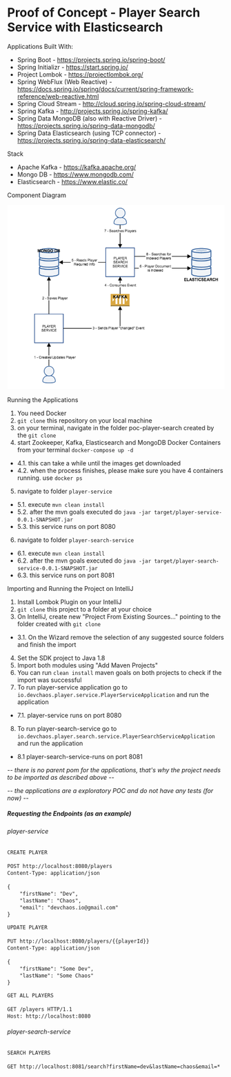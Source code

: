 # Proof of Concept - Player Search Service with Elasticsearch

Applications Built With:
- Spring Boot - https://projects.spring.io/spring-boot/
- Spring Initializr -  https://start.spring.io/
- Project Lombok - https://projectlombok.org/
- Spring WebFlux (Web Reactive) - https://docs.spring.io/spring/docs/current/spring-framework-reference/web-reactive.html
- Spring Cloud Stream - http://cloud.spring.io/spring-cloud-stream/
- Spring Kafka - http://projects.spring.io/spring-kafka/
- Spring Data MongoDB (also with Reactive Driver) - https://projects.spring.io/spring-data-mongodb/
- Spring Data Elasticsearch (using TCP connector) - https://projects.spring.io/spring-data-elasticsearch/

Stack
- Apache Kafka - https://kafka.apache.org/
- Mongo DB - https://www.mongodb.com/
- Elasticsearch - https://www.elastic.co/

Component Diagram

![Component Diagram](https://raw.githubusercontent.com/devchaos/poc-player-search/master/images/POC_Player_Search.png)

Running the Applications
1. You need Docker
2. `git clone` this repository on your local machine
3. on your terminal, navigate in the folder poc-player-search created by the `git clone`
4. start Zookeeper, Kafka, Elasticsearch and MongoDB Docker Containers from your terminal `docker-compose up -d`
- 4.1. this can take a while until the images get downloaded
- 4.2. when the process finishes, please make sure you have 4 containers running. use `docker ps`
5. navigate to folder `player-service`
- 5.1. execute `mvn clean install`
- 5.2. after the mvn goals executed do `java -jar target/player-service-0.0.1-SNAPSHOT.jar`
- 5.3. this service runs on port 8080
6. navigate to folder `player-search-service`
- 6.1. execute `mvn clean install`
- 6.2. after the mvn goals executed do `java -jar target/player-search-service-0.0.1-SNAPSHOT.jar`
- 6.3. this service runs on port 8081

Importing and Running the Project on IntelliJ
1. Install Lombok Plugin on your IntelliJ
2. `git clone` this project to a folder at your choice
3. On IntelliJ, create new "Project From Existing Sources..." pointing to the folder created with `git clone`
- 3.1. On the Wizard remove the selection of any suggested source folders and finish the import
4. Set the SDK project to Java 1.8
5. Import both modules using "Add Maven Projects"
6. You can run `clean install` maven goals on both projects to check if the import was successful
7. To run player-service application go to `io.devchaos.player.service.PlayerServiceApplication` and run the application
- 7.1. player-service runs on port 8080
8. To run player-search-service go to `io.devchaos.player.search.service.PlayerSearchServiceApplication` and run the application
- 8.1 player-search-service-runs on port 8081

_-- there is no parent pom for the applications, that's why the project needs to be imported as described above --_ 

_-- the applications are a exploratory POC and do not have any tests (for now) --_

##### Requesting the Endpoints (as an example)

###### player-service

```
CREATE PLAYER

POST http://localhost:8080/players
Content-Type: application/json

{
	"firstName": "Dev",
	"lastName": "Chaos",
	"email": "devchaos.io@gmail.com"
}
```
```
UPDATE PLAYER

PUT http://localhost:8080/players/{{playerId}}
Content-Type: application/json

{
	"firstName": "Some Dev",
	"lastName": "Some Chaos"
}
```

```
GET ALL PLAYERS

GET /players HTTP/1.1
Host: http://localhost:8080

```

###### player-search-service

```
SEARCH PLAYERS

GET http://localhost:8081/search?firstName=dev&lastName=chaos&email=*
```